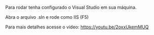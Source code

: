 Para rodar tenha configurado o Visual Studio em sua máquina.

Abra o arquivo .sln e rode como IIS (F5)

Para mais detalhes acesse o vídeo: https://youtu.be/2oxxUkemMUQ
